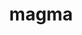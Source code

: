 ---
title: "magma"
layout: cache
categories: [package, develop-2025-04-13]
meta: {"compilers": ["gcc@11.4.0", "gcc@13.2.0"], "num_specs": 9, "num_specs_by_stack": {"e4s": 4, "e4s-neoverse-v2": 1, "e4s-rocm-external": 2, "ml-linux-aarch64-cuda": 1, "ml-linux-x86_64-cuda": 1, "root": 9}, "oss": ["ubuntu22.04", "ubuntu24.04"], "platforms": ["linux"], "stacks": ["e4s", "e4s-neoverse-v2", "e4s-rocm-external", "ml-linux-aarch64-cuda", "ml-linux-x86_64-cuda", "root"], "targets": ["aarch64", "neoverse_v2", "x86_64_v3"], "versions": ["2.9.0"]}
spec_details: [{"compiler": "gcc@11.4.0", "hash": "22uh4n4hv3mogkise6ej7nm27etrzty2", "os": "ubuntu22.04", "platform": "linux", "size": "-", "stacks": ["e4s-rocm-external", "root"], "target": "x86_64_v3", "variants": ["amdgpu_target:=gfx90a", "build_system=cmake", "build_type=Release", "~cuda", "+fortran", "generator=make", "~ipo", "+rocm", "+shared"], "versions": ["2.9.0"]}, {"compiler": "gcc@11.4.0", "hash": "46go4lgxpug3l4eequdt5nbu6pzkzih2", "os": "ubuntu22.04", "platform": "linux", "size": "-", "stacks": ["e4s-neoverse-v2", "root"], "target": "neoverse_v2", "variants": ["build_system=cmake", "build_type=Release", "+cuda", "cuda_arch:=90", "+fortran", "generator=make", "~ipo", "~rocm", "+shared"], "versions": ["2.9.0"]}, {"compiler": "gcc@11.4.0", "hash": "6obcgpp2r5rh4lnms27zaf3f5ufq7fzn", "os": "ubuntu22.04", "platform": "linux", "size": "-", "stacks": ["e4s", "root"], "target": "x86_64_v3", "variants": ["build_system=cmake", "build_type=Release", "+cuda", "cuda_arch:=80", "+fortran", "generator=make", "~ipo", "~rocm", "+shared"], "versions": ["2.9.0"]}, {"compiler": "gcc@11.4.0", "hash": "ie6yoog6wmqzpbyirjyyuofu2arucinh", "os": "ubuntu22.04", "platform": "linux", "size": "-", "stacks": ["e4s-rocm-external", "root"], "target": "x86_64_v3", "variants": ["amdgpu_target:=gfx908", "build_system=cmake", "build_type=Release", "~cuda", "+fortran", "generator=make", "~ipo", "+rocm", "+shared"], "versions": ["2.9.0"]}, {"compiler": "gcc@11.4.0", "hash": "jyjplct44ysihxdmjpha7cxrlu5yop6t", "os": "ubuntu22.04", "platform": "linux", "size": "-", "stacks": ["e4s", "root"], "target": "x86_64_v3", "variants": ["build_system=cmake", "build_type=Release", "+cuda", "cuda_arch:=80", "+fortran", "generator=make", "~ipo", "~rocm", "+shared"], "versions": ["2.9.0"]}, {"compiler": "gcc@11.4.0", "hash": "n5fjlsc5weg2dihccew4xsccaew7ii2h", "os": "ubuntu22.04", "platform": "linux", "size": "-", "stacks": ["e4s", "root"], "target": "x86_64_v3", "variants": ["build_system=cmake", "build_type=Release", "+cuda", "cuda_arch:=90", "+fortran", "generator=make", "~ipo", "~rocm", "+shared"], "versions": ["2.9.0"]}, {"compiler": "gcc@13.2.0", "hash": "o67awlsqdfnaimgoqgcyexzarj6kdwr6", "os": "ubuntu24.04", "platform": "linux", "size": "-", "stacks": ["ml-linux-aarch64-cuda", "root"], "target": "aarch64", "variants": ["build_system=cmake", "build_type=Release", "+cuda", "cuda_arch:=80", "+fortran", "generator=make", "~ipo", "~rocm", "+shared"], "versions": ["2.9.0"]}, {"compiler": "gcc@13.2.0", "hash": "p47o5zbwzcnvuiqah5krazqn6mc6lx4u", "os": "ubuntu24.04", "platform": "linux", "size": "-", "stacks": ["ml-linux-x86_64-cuda", "root"], "target": "x86_64_v3", "variants": ["build_system=cmake", "build_type=Release", "+cuda", "cuda_arch:=80", "+fortran", "generator=make", "~ipo", "~rocm", "+shared"], "versions": ["2.9.0"]}, {"compiler": "gcc@11.4.0", "hash": "x6whwjyoa7paqybxas2b7udovq2wpv2a", "os": "ubuntu22.04", "platform": "linux", "size": "-", "stacks": ["e4s", "root"], "target": "x86_64_v3", "variants": ["amdgpu_target:=gfx90a", "build_system=cmake", "build_type=Release", "~cuda", "+fortran", "generator=make", "~ipo", "+rocm", "+shared"], "versions": ["2.9.0"]}]
---